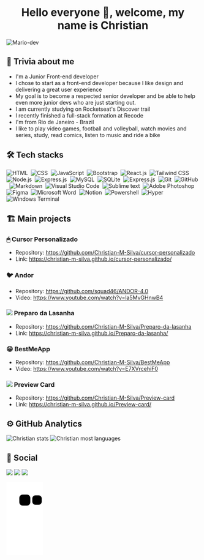 <h1 align="center">Hello everyone 🖖, welcome, my name is Christian</h1>

<img  alt="Mario-dev" src="https://camo.githubusercontent.com/5dc6ee33381917e41fc9c4951799268998f11a9b864399bf79a0842e4f9b194d/68747470733a2f2f692e696d6775722e636f6d2f315a76566b44632e676966">

## 🤔 Trivia about me

- I'm a Junior Front-end developer
- I chose to start as a front-end developer because I like design and delivering a great user experience
- My goal is to become a respected senior developer and be able to help even more junior devs who are just starting out.
- I am currently studying on Rocketseat's Discover trail
- I recently finished a full-stack formation at Recode
-	I'm from Rio de Janeiro - Brazil
- I like to play video games, football and volleyball, watch movies and series, study, read comics, listen to music and ride a bike

## 🛠 Tech stacks

![HTML](https://img.shields.io/badge/HTML5-E34F26?style=for-the-badge&logo=html5&logoColor=white)&nbsp;
![CSS](https://img.shields.io/badge/CSS-239120?&style=for-the-badge&logo=css3&logoColor=white)&nbsp;
![JavaScript](https://img.shields.io/badge/JavaScript-F7DF1E?style=for-the-badge&logo=javascript&logoColor=black)&nbsp;
![Bootstrap](https://img.shields.io/badge/Bootstrap-563D7C?style=for-the-badge&logo=bootstrap&logoColor=white)&nbsp;
![React.js](https://img.shields.io/badge/React-20232A?style=for-the-badge&logo=react&logoColor=61DAFB)&nbsp;
![Tailwind CSS](https://img.shields.io/badge/Tailwind_CSS-38B2AC?style=for-the-badge&logo=tailwind-css&logoColor=white)&nbsp;
![Node.js](https://img.shields.io/badge/Node.js-43853D?style=for-the-badge&logo=node.js&logoColor=white)&nbsp;
![Express.js](https://img.shields.io/badge/Express.js-404D59?style=for-the-badge)&nbsp;
![MySQL](https://img.shields.io/badge/MySQL-005C84?style=for-the-badge&logo=mysql&logoColor=white)&nbsp;
![SQLite](https://img.shields.io/badge/SQLite-07405E?style=for-the-badge&logo=sqlite&logoColor=white)&nbsp;
![Express.js](https://img.shields.io/badge/Microsoft%20SQL%20Server-CC2927?style=for-the-badge&logo=microsoft%20sql%20server&logoColor=white)&nbsp;
![Git](https://img.shields.io/badge/GIT-E44C30?style=for-the-badge&logo=git&logoColor=white)&nbsp;
![GitHub](https://img.shields.io/badge/GitHub-100000?style=for-the-badge&logo=github&logoColor=white)&nbsp;
![Markdown](https://img.shields.io/badge/Markdown-000000?style=for-the-badge&logo=markdown&logoColor=white)&nbsp;
![Visual Studio Code](https://img.shields.io/badge/Visual_Studio_Code-0078D4?style=for-the-badge&logo=visual%20studio%20code&logoColor=white)&nbsp;
![Sublime text](https://img.shields.io/badge/sublime_text-%23575757.svg?&style=for-the-badge&logo=sublime-text&logoColor=important)&nbsp;
![Adobe Photoshop](https://img.shields.io/badge/Adobe%20Photoshop-31A8FF?style=for-the-badge&logo=Adobe%20Photoshop&logoColor=black)&nbsp;
![Figma](https://img.shields.io/badge/Figma-F24E1E?style=for-the-badge&logo=figma&logoColor=white)&nbsp;
![Microsoft Word](https://img.shields.io/badge/Microsoft_Word-2B579A?style=for-the-badge&logo=microsoft-word&logoColor=white)&nbsp;
![Notion](https://img.shields.io/badge/Notion-000000?style=for-the-badge&logo=notion&logoColor=white)&nbsp;
![Powershell](https://img.shields.io/badge/Powershell-2CA5E0?style=for-the-badge&logo=powershell&logoColor=white)&nbsp;
![Hyper](https://img.shields.io/badge/Hyper-000000?style=for-the-badge&logo=hyper&logoColor=white)&nbsp;
![Windows Terminal](https://img.shields.io/badge/windows%20terminal-4D4D4D?style=for-the-badge&logo=windows%20terminal&logoColor=white)&nbsp;

## 🏗 Main projects

### 🖱 Cursor Personalizado
 - Repository: https://github.com/Christian-M-Silva/cursor-personalizado
 - Link: https://christian-m-silva.github.io/cursor-personalizado/

### 🐦 Andor
 - Repository: https://github.com/squad46/ANDOR-4.0
 - Video: https://www.youtube.com/watch?v=la5MvGHnwB4

### <img height="20" src="https://user-images.githubusercontent.com/80538257/168588194-0925043a-b804-48b2-8f1c-f7ebbe621624.png"/> Preparo da Lasanha 
 - Repository: https://github.com/Christian-M-Silva/Preparo-da-lasanha
 - Link: https://christian-m-silva.github.io/Preparo-da-lasanha/

### 😁 BestMeApp
 - Repository: https://github.com/Christian-M-Silva/BestMeApp
 - Video: https://www.youtube.com/watch?v=E7XVrcehiF0

### <img height="20" src="https://user-images.githubusercontent.com/80538257/168589123-94865006-63dc-4f42-844f-8062765938d9.png"/> Preview Card
 - Repository: https://github.com/Christian-M-Silva/Preview-card
 - Link: https://christian-m-silva.github.io/Preview-card/

## ⚙️ GitHub Analytics
<div style="display: inline">
 <img height="175em" src="https://github-readme-stats.vercel.app/api?username=Christian-M-Silva&show_icons=true&theme=gotham&include_all_commits=true&count_private=true" alt="Christian stats"/>
 <img height="175em" src="https://github-readme-stats.vercel.app/api/top-langs/?username=Christian-M-Silva&layout=compact&langs_count=7&theme=github_dark" alt="Christian most languages"/>
</div>

## 📱 Social
<div style="display: inline">
    <a href="https://www.instagram.com/apredizti/" target="_blank"><img src="https://img.shields.io/badge/-Instagram-%23E4405F?style=for-the-badge&logo=instagram&logoColor=white" target="_blank"></a>
    <a href = "https://github.com/Christian-M-Silva"><img src="https://img.shields.io/badge/GitHub-100000?style=for-the-badge&logo=github&logoColor=white"></a>
    <a href="https://www.linkedin.com/in/christian-silva-83172621a" target="_blank"><img src="https://img.shields.io/badge/-LinkedIn-%230077B5?style=for-the-badge&logo=linkedin&logoColor=white" target="_blank"></a> 
 </div>
 
 ![Snake animation](https://github.com/Christian-M-Silva/Christian-M-Silva/blob/output/github-contribution-grid-snake.svg)
